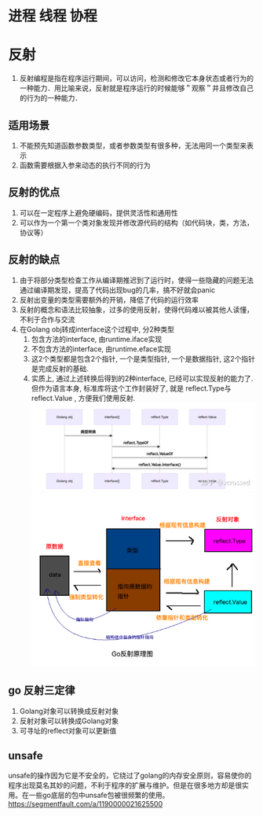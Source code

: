 # 进程 线程 协程
# 反射
1. 反射编程是指在程序运行期间，可以访问，检测和修改它本身状态或者行为的一种能力．用比喻来说，反射就是程序运行的时候能够＂观察＂并且修改自己的行为的一种能力．
## 适用场景
1. 不能预先知道函数参数类型，或者参数类型有很多种，无法用同一个类型来表示
2. 函数需要根据入参来动态的执行不同的行为 
## 反射的优点
1. 可以在一定程序上避免硬编码，提供灵活性和通用性
2. 可以作为一个第一个类对象发现并修改源代码的结构（如代码块，类，方法，协议等）
## 反射的缺点
1. 由于将部分类型检查工作从编译期推迟到了运行时，使得一些隐藏的问题无法通过编译期发现，提高了代码出现bug的几率，搞不好就会panic
2. 反射出变量的类型需要额外的开销，降低了代码的运行效率
3. 反射的概念和语法比较抽象，过多的使用反射，使得代码难以被其他人读懂，不利于合作与交流
4. 在Golang obj转成interface这个过程中, 分2种类型 
   1. 包含方法的interface, 由runtime.iface实现 
   2. 不包含方法的interface, 由runtime.eface实现 
   3. 这2个类型都是包含2个指针, 一个是类型指针, 一个是数据指针, 这2个指针是完成反射的基础. 
   4. 实质上, 通过上述转换后得到的2种interface, 已经可以实现反射的能力了. 但作为语言本身, 标准库将这个工作封装好了, 就是 reflect.Type与reflect.Value , 方便我们使用反射.
   ![img_3.png](img_3.png)
   ![img_4.png](img_4.png)
## go 反射三定律
1. Golang对象可以转换成反射对象
2. 反射对象可以转换成Golang对象
3. 可寻址的reflect对象可以更新值
## unsafe
unsafe的操作因为它是不安全的，它绕过了golang的内存安全原则，容易使你的程序出现莫名其妙的问题，不利于程序的扩展与维护。但是在很多地方却是很实用。在一些go底层的包中unsafe包被很频繁的使用。
https://segmentfault.com/a/1190000021625500




